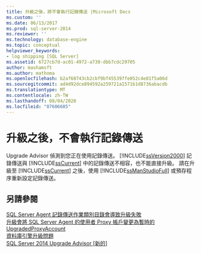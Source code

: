 ```yaml
---
title: 升級之後，將不會執行記錄傳送 |Microsoft Docs
ms.custom: ''
ms.date: 06/13/2017
ms.prod: sql-server-2014
ms.reviewer: ''
ms.technology: database-engine
ms.topic: conceptual
helpviewer_keywords:
- log shipping [SQL Server]
ms.assetid: 6727cb7d-ac01-4972-a730-dbb7cdc29705
author: mashamsft
ms.author: mathoma
ms.openlocfilehash: b2af60743cb2cbf9bf455397fe052c4e81f5a06d
ms.sourcegitcommit: ad4d92dce894592a259721a1571b1d8736abacdb
ms.translationtype: MT
ms.contentlocale: zh-TW
ms.lasthandoff: 08/04/2020
ms.locfileid: "87606605"
---
```

# <a name="log-shipping-will-not-run-after-upgrading"></a>升級之後，不會執行記錄傳送
  Upgrade Advisor 偵測到您正在使用記錄傳送。 [!INCLUDE[ssVersion2000](../../includes/ssversion2000-md.md)] 記錄傳送與 [!INCLUDE[ssCurrent](../../includes/sscurrent-md.md)] 中的記錄傳送不相容，也不能直接升級。 請在升級至 [!INCLUDE[ssCurrent](../../includes/sscurrent-md.md)] 之後，使用 [!INCLUDE[ssManStudioFull](../../includes/ssmanstudiofull-md.md)] 或預存程序重新設定記錄傳送。  
  
## <a name="see-also"></a>另請參閱  
 [SQL Server Agent 記錄傳送作業類別目錄會導致升級失敗](../../../2014/sql-server/install/sql-server-agent-log-shipping-job-category-causes-upgrade-to-fail.md)   
 [升級會將 SQL Server Agent 的使用者 Proxy 帳戶變更為暫時的 UpgradedProxyAccount](../../../2014/sql-server/install/upgrading-changes-sql-server-agent-user-proxy-account-to-temporary-account.md)   
 [資料庫引擎升級問題](../../../2014/sql-server/install/database-engine-upgrade-issues.md)   
 [SQL Server 2014 Upgrade Advisor &#91;新的&#93;](sql-server-2014-upgrade-advisor.md)  
  
  
